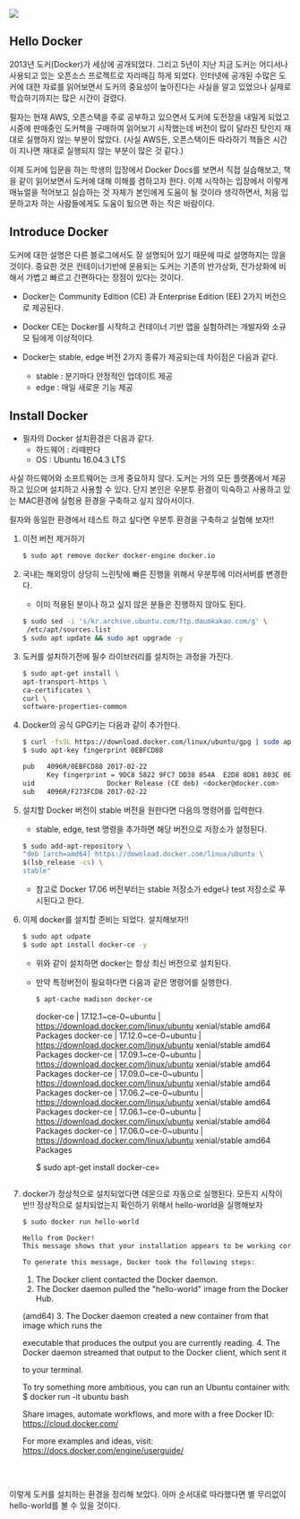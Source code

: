 ![](https://subicura.com/assets/article_images/2017-01-19-docker-guide-for-beginners-1/docker-logo.png)





























## Hello Docker 

2013년 도커(Docker)가 세상에 공개되었다. 그리고 5년이 지난 지금 도커는 어디서나 사용되고 있는 오픈소스 프로젝트로 자리매김 하게 되었다. 인터넷에 공개된 수많은 도커에 대한 자료를 읽어보면서 도커의 중요성이 높아진다는 사실을 알고 있었으나 실제로 학습하기까지는 많은 시간이 걸렸다. <br> 

<p> 필자는 현재 AWS, 오픈스택을 주로 공부하고 있으면서 도커에 도전장을 내밀게 되었고 시중에 판매중인 도커책을 구매하여 읽어보기 시작했는데 버전이 많이 달라진 탓인지 재대로 실행하지 않는 부분이 많았다. (사실 AWS든, 오픈스택이든 따라하기 책들은 시간이 지나면 재대로 실행되지 않는 부분이 많은 것 같다.) 

<p> 이제 도커에 입문을 하는 학생의 입장에서 Docker Docs를 보면서 직접 실습해보고, 책을 같이 읽어보면서 도커에 대해 이해를 겸하고자 한다. 이제 시작하는 입장에서 이렇게 매뉴얼을 적어보고 실습하는 것 자체가 본인에게 도움이 될 것이라 생각하면서, 처음 입문하고자 하는 사람들에게도 도움이 됬으면 하는 작은 바람이다. 

## Introduce Docker 

도커에 대한 설명은 다른 블로그에서도 잘 설명되어 있기 때문에 따로 설명하지는 않을 것이다. 중요한 것은 컨테이너기반에 운용되는 도커는 기존의 반가상화, 전가상화에 비해서 가볍고 빠르고 간편하다는 장점이 있다는 것이다. 
<p> 

* Docker는 Community Edition (CE) 과 Enterprise Edition (EE) 2가지 버전으로 제공된다.


* Docker CE는 Docker를 시작하고 컨테이너 기반 앱을 실험하려는 개발자와 소규모 팀에게 이상적이다. 


* Docker는 stable, edge 버전 2가지 종류가 제공되는데 차이점은 다음과 같다. 
	* stable : 분기마다 안정적인 업데이트 제공 
	* edge : 매일 새로운 기능 제공 

## Install Docker 

* 필자의 Docker 설치환경은 다음과 같다. 
	* 하드웨어 : 라떼판다 
	* OS : Ubuntu 16.04.3 LTS 

사실 하드웨어와 소프트웨어는 크게 중요하지 않다. 도커는 거의 모든 플랫폼에서 제공하고 있으며 설치하고 사용할 수 있다. 단지 본인은 우분투 환경이 익숙하고 사용하고 있는 MAC환경에 실험용 환경을 구축하고 싶지 않아서이다. 
<p> 필자와 동일한 환경에서 테스트 하고 싶다면 우분투 환경을 구축하고 실험해 보자!! 

1. 이전 버전 제거하기 

	```bash 
	$ sudo apt remove docker docker-engine docker.io 
	```
2. 국내는 해외망이 상당히 느린탓에 빠른 진행을 위해서 우분투에 미러서버를 변경한다. 
	* 이미 적용된 분이나 하고 싶지 않은 분들은 진행하지 않아도 된다. 
	
	```bash
	$ sudo sed -i 's/kr.archive.ubuntu.com/ftp.daumkakao.com/g' \
	 /etc/apt/sources.list
	$ sudo apt update && sudo apt upgrade -y 
	```
3. 도커를 설치하기전에 필수 라이브러리를 설치하는 과정을 가진다. 
	
	```bash 
	$ sudo apt-get install \
    apt-transport-https \
    ca-certificates \
    curl \
    software-properties-common
	```
	
4. Docker의 공식 GPG키는 다음과 같이 추가한다. 

	```bash 
	$ curl -fsSL https://download.docker.com/linux/ubuntu/gpg | sudo apt-key add -
	$ sudo apt-key fingerprint 0EBFCD88

	pub   4096R/0EBFCD88 2017-02-22
      	  Key fingerprint = 9DC8 5822 9FC7 DD38 854A  E2D8 8D81 803C 0EBF CD88
	uid                  Docker Release (CE deb) <docker@docker.com>
	sub   4096R/F273FCD8 2017-02-22

	```
5. 설치할 Docker 버전이 stable 버전을 원한다면 다음의 명령어를 입력한다. 
	* stable, edge, test 명령을 추가하면 해당 버전으로 저장소가 설정된다. 
	
	```bash 
	$ sudo add-apt-repository \
   "deb [arch=amd64] https://download.docker.com/linux/ubuntu \
   $(lsb_release -cs) \
   stable"
	```
	* 참고로 Docker 17.06 버전부터는 stable 저장소가 edge나 test 저장소로 푸시된다고 한다. 

6. 이제 docker를 설치할 준비는 되었다. 설치해보자!! 

	```bash
	$ sudo apt udpate 
	$ sudo apt install docker-ce -y  
	```
	
	* 위와 같이 설치하면 docker는 항상 최신 버전으로 설치된다. 
	* 만약 특정버전이 필요하다면 다음과 같은 명령어를 실행한다. 

		```bash
		$ apt-cache madison docker-ce
		
		```

 		docker-ce | 17.12.1~ce-0~ubuntu | https://download.docker.com/linux/ubuntu xenial/stable amd64 Packages
 		docker-ce | 17.12.0~ce-0~ubuntu | https://download.docker.com/linux/ubuntu xenial/stable amd64 Packages
 		docker-ce | 17.09.1~ce-0~ubuntu | https://download.docker.com/linux/ubuntu xenial/stable amd64 Packages
 		docker-ce | 17.09.0~ce-0~ubuntu | https://download.docker.com/linux/ubuntu xenial/stable amd64 Packages
 		docker-ce | 17.06.2~ce-0~ubuntu | https://download.docker.com/linux/ubuntu xenial/stable amd64 Packages
 		docker-ce | 17.06.1~ce-0~ubuntu | https://download.docker.com/linux/ubuntu xenial/stable amd64 Packages
 		docker-ce | 17.06.0~ce-0~ubuntu | https://download.docker.com/linux/ubuntu xenial/stable amd64 Packages 
 		
 		$ sudo apt-get install docker-ce=<VERSION>
		```
		
7. docker가 정상적으로 설치되었다면 데몬으로 자동으로 실행된다. 모든지 시작이 반!! 정상적으로 설치되었는지 확인하기 위해서 hello-world을 실행해보자 

	```bash
	$ sudo docker run hello-world
	
	Hello from Docker!
	This message shows that your installation appears to be working correctly.

	To generate this message, Docker took the following steps:
	```
 	1. The Docker client contacted the Docker daemon.
 	2. The Docker daemon pulled the "hello-world" image from the Docker Hub.

    (amd64)
 	3. The Docker daemon created a new container from that image which runs the

    executable that produces the output you are currently reading.
 	4. The Docker daemon streamed that output to the Docker client, which sent it

    to your terminal.
    
    To try something more ambitious, you can run an Ubuntu container with:
 		$ docker run -it ubuntu bash

	Share images, automate workflows, and more with a free Docker ID:
 		https://cloud.docker.com/

	For more examples and ideas, visit:
 		https://docs.docker.com/engine/userguide/
	 
	```


​	
이렇게 도커를 설치하는 환경을 정리해 보았다. 아마 순서대로 따라했다면 별 무리없이 hello-world를 볼 수 있을 것이다.

